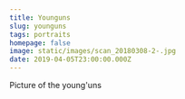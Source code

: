 ```yaml
---
title: Younguns
slug: younguns
tags: portraits
homepage: false
image: static/images/scan_20180308-2-.jpg
date: 2019-04-05T23:00:00.000Z
---
```

Picture of the young'uns
